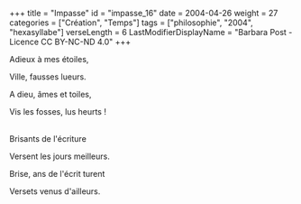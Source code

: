 +++
title = "Impasse"
id = "impasse_16"
date = 2004-04-26
weight = 27
categories = ["Création", "Temps"]
tags = ["philosophie", "2004", "hexasyllabe"]
verseLength = 6
LastModifierDisplayName = "Barbara Post - Licence CC BY-NC-ND 4.0"
+++

Adieux à mes étoiles,

Ville, fausses lueurs.

A dieu, âmes et toiles,

Vis les fosses, lus heurts !

 \
Brisants de l'écriture

Versent les jours meilleurs.

Brise, ans de l'écrit turent

Versets venus d'ailleurs.
